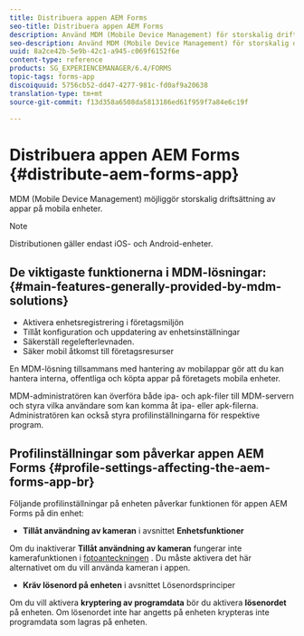 ```yaml
---
title: Distribuera appen AEM Forms
seo-title: Distribuera appen AEM Forms
description: Använd MDM (Mobile Device Management) för storskalig driftsättning av appar på mobila enheter.
seo-description: Använd MDM (Mobile Device Management) för storskalig driftsättning av appar på mobila enheter.
uuid: 8a2ce42b-5e9b-42c1-a945-c069f6152f6e
content-type: reference
products: SG_EXPERIENCEMANAGER/6.4/FORMS
topic-tags: forms-app
discoiquuid: 5756cb52-dd47-4277-981c-fd0af9a20638
translation-type: tm+mt
source-git-commit: f13d358a6508da5813186ed61f959f7a84e6c19f

---
```



# Distribuera appen AEM Forms {#distribute-aem-forms-app}

MDM (Mobile Device Management) möjliggör storskalig driftsättning av appar på mobila enheter.

>[!NOTE]
>
>Distributionen gäller endast iOS- och Android-enheter.

## De viktigaste funktionerna i MDM-lösningar: {#main-features-generally-provided-by-mdm-solutions}

* Aktivera enhetsregistrering i företagsmiljön
* Tillåt konfiguration och uppdatering av enhetsinställningar
* Säkerställ regelefterlevnaden.
* Säker mobil åtkomst till företagsresurser

En MDM-lösning tillsammans med hantering av mobilappar gör att du kan hantera interna, offentliga och köpta appar på företagets mobila enheter.

MDM-administratören kan överföra både ipa- och apk-filer till MDM-servern och styra vilka användare som kan komma åt ipa- eller apk-filerna. Administratören kan också styra profilinställningarna för respektive program.

## Profilinställningar som påverkar appen AEM Forms {#profile-settings-affecting-the-aem-forms-app-br}

Följande profilinställningar på enheten påverkar funktionen för appen AEM Forms på din enhet:

* **Tillåt användning av kameran** i avsnittet **Enhetsfunktioner**

Om du inaktiverar **Tillåt användning av kameran** fungerar inte kamerafunktionen i [fotoanteckningen](/help/forms/using/add-attachments.md) . Du måste aktivera det här alternativet om du vill använda kameran i appen.

* **Kräv lösenord på enheten** i avsnittet Lösenordsprinciper

Om du vill aktivera **kryptering av programdata** bör du aktivera **lösenordet** på enheten. Om lösenordet inte har angetts på enheten krypteras inte programdata som lagras på enheten.
